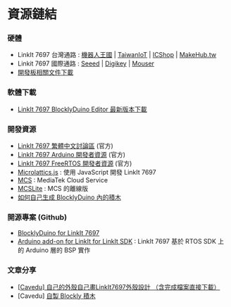 # 資源鏈結



### 硬體 <a href="id-zi-yuan-lian-jie-ying-ti" id="id-zi-yuan-lian-jie-ying-ti"></a>

* LinkIt 7697 台灣通路 : [機器人王國](http://shop.robotkingdom.com.tw/iot/linkit7697.html)  |  [TaiwanIoT](https://www.taiwaniot.com.tw/shop/mcuboard/linkit-one/linkit-7697-%E9%96%8B%E7%99%BC%E6%9D%BF-%E8%81%AF%E7%99%BC%E7%A7%91-2017-%E6%9C%80%E6%96%B0-mt7697-%E5%AE%B6%E5%BA%AD%E7%89%A9%E8%81%AF%E7%B6%B2%E5%B9%B3%E5%8F%B0/)  |  [ICShop](http://www.icshop.com.tw/product_info.php/products_id/25231)  |  [MakeHub.tw](https://makehub.tw/spot/linkit-7697) 
* Linkit 7697 國際通路 : [Seeed](https://www.seeedstudio.com/LinkIt-7697-p-2818.html)  |  [Digikey](https://www.digikey.com/product-detail/en/seeed-technology-co-ltd/102990803/1597-1495-ND/7066390)  |  [Mouser](http://www.mouser.com/ProductDetail/Seeed-Studio/102990803/?qs=sGAEpiMZZMve4%2fbfQkoj%252bFJJhgz0isW8YoYG5yIZRk4%3d)
* [開發板相關文件下載](https://docs.labs.mediatek.com/resource/linkit7697-arduino/en/documentation)

### 軟體下載 <a href="id-zi-yuan-lian-jie-ruan-ti-xia-zai" id="id-zi-yuan-lian-jie-ruan-ti-xia-zai"></a>

* [LinkIt 7697 BlocklyDuino Editor 最新版本下載](https://github.com/MediaTek-Labs/BlocklyDuino-for-LinkIt/releases)

### 開發資源 <a href="id-zi-yuan-lian-jie-kai-fa-zi-yuan" id="id-zi-yuan-lian-jie-kai-fa-zi-yuan"></a>

* [LinkIt 7697 繁體中文討論區](https://zh.forum.labs.mediatek.com/c/linkit-7697) (官方)
* [LinkIt 7697 Arduino 開發者資源](https://docs.labs.mediatek.com/resource/linkit7697-arduino/en/setup-arduino-ide-for-linkit-7697) (官方)
* [LinkIt 7697 FreeRTOS 開發者資源](https://docs.labs.mediatek.com/resource/mt7687-mt7697/en/get-started-linkit-7697-hdk) (官方)
* [Microlattics.js](https://iamblue.gitbooks.io/microlattice-js-for-linkit-rtos/content/zh-TW/intro/create.html) : 使用 JavaScript 開發 LinkIt 7697
* [MCS](https://mcs.mediatek.com/zh-TW/) : MediaTek Cloud Service
* [MCSLite](http://mcs-lite-introduction.netlify.com/zh-tw/) : MCS 的離線版
* [如何自己生成 BlocklyDuino 內的積木](https://hackmd.io/s/Hy9ivGMpx)

### 開源專案 (Github) <a href="id-zi-yuan-lian-jie-kai-yuan-zhuan-an-github" id="id-zi-yuan-lian-jie-kai-yuan-zhuan-an-github"></a>

* [BlocklyDuino for LinkIt 7697](https://github.com/MediaTek-Labs/BlocklyDuino-for-LinkIt)
* [Arduino add-on for LinkIt for LinkIt SDK](https://github.com/MediaTek-Labs/Arduino-Add-On-for-LinkIt-SDK) :  LinkIt 7697 基於 RTOS SDK 上的 Arduino 層的 BSP 實作

### 文章分享 <a href="id-zi-yuan-lian-jie-wen-zhang-fen-xiang" id="id-zi-yuan-lian-jie-wen-zhang-fen-xiang"></a>

* [\[Cavedu\] 自己的外殼自己畫LinkIt7697外殼設計 （含完成檔案直接下載）](http://blog.cavedu.com/%E7%B9%AA%E5%9C%96%E7%B3%BB%E5%88%97/%EF%BC%BB%E9%9B%B7%E5%B0%84%E5%88%87%E5%89%B2%EF%BC%BD%E8%87%AA%E5%B7%B1%E7%9A%84%E5%A4%96%E6%AE%BC%E8%87%AA%E5%B7%B1%E7%95%ABlinkit7697%E5%A4%96%E6%AE%BC%E8%A8%AD%E8%A8%88-%EF%BC%88%E5%90%AB%E5%AE%8C/)
* \[Cavedu] [自製 Blockly 積木](http://blog.cavedu.com/%E7%89%A9%E8%81%AF%E7%B6%B2/linkit/blocklyduino-%E8%87%AA%E8%A3%BDblockly%E7%A9%8D%E6%9C%A8%E6%95%99%E5%AD%B8%EF%BC%8C%E4%BB%A5linux%E3%80%81-windows10%E7%B3%BB%E7%B5%B1%E8%A3%BD%E4%BD%9C%E7%A9%8D%E6%9C%A8/)
